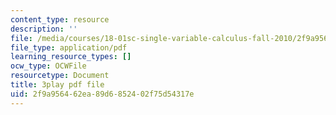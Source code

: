 ```yaml
---
content_type: resource
description: ''
file: /media/courses/18-01sc-single-variable-calculus-fall-2010/2f9a956462ea89d6852402f75d54317e_55ncRlBZstA.pdf
file_type: application/pdf
learning_resource_types: []
ocw_type: OCWFile
resourcetype: Document
title: 3play pdf file
uid: 2f9a9564-62ea-89d6-8524-02f75d54317e
---
```

